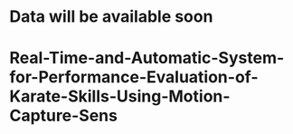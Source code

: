 # Data will be available soon

# Real-Time-and-Automatic-System-for-Performance-Evaluation-of-Karate-Skills-Using-Motion-Capture-Sens
